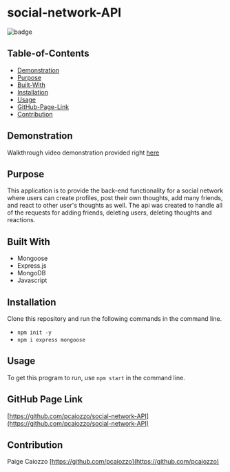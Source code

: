 # social-network-API

![badge](https://img.shields.io/badge/license-mit-blue)

## Table-of-Contents

  * [Demonstration](#demostration)
  * [Purpose](#installation)
  * [Built-With](#built-with)
  * [Installation](#installation)
  * [Usage](#usage)
  * [GitHub-Page-Link](#github-page-link)
  * [Contribution](#contribution)
  

## Demonstration
Walkthrough video demonstration provided right [here](https://drive.google.com/file/d/1LIRCy0o8p30dnNpFCKmC5Fz4h2xEuloe/view)

## Purpose
This application is to provide the back-end functionality for a social network where users can create profiles, post their own thoughts, add many friends, and react to other user's thoughts as well. The api was created to handle all of the requests for adding friends, deleting users, deleting thoughts and reactions.

## Built With
* Mongoose
* Express.js
* MongoDB
* Javascript


## Installation
 Clone this repository and run the following commands in the command line.

* `npm init -y`
* `npm i express mongoose`

## Usage
To get this program to run, use `npm start` in the command line.


## GitHub Page Link
[https://github.com/pcaiozzo/social-network-API](https://github.com/pcaiozzo/social-network-API)

## Contribution
Paige Caiozzo [https://github.com/pcaiozzo](https://github.com/pcaiozzo)